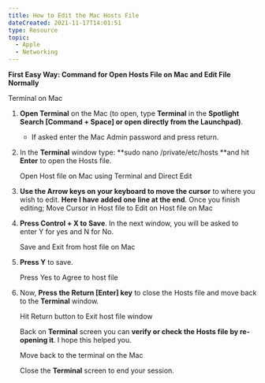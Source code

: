 ```yaml
---
title: How to Edit the Mac Hosts File
dateCreated: 2021-11-17T14:01:51
type: Resource
topic:
  - Apple
  - Networking
---
```

**First Easy Way: Command for Open Hosts File on Mac and Edit File Normally**  

Terminal on Mac

1. **Open Terminal** on the Mac (to open, type **Terminal** in the **Spotlight Search \[Command \+ Space\] or open directly from the Launchpad)**.

   * If asked enter the Mac Admin password and press return.  
2. In the **Terminal** window type: **sudo nano /private/etc/hosts **and hit **Enter** to open the Hosts file.

   Open Host file on Mac using Terminal and Direct Edit

3. **Use the Arrow keys on your keyboard to move the cursor** to where you wish to edit. **Here I have added one line at the end**. Once you finish editing;
Move Cursor in Host file to Edit on Host file on Mac
4. **Press Control \+ X to Save**. In the next window, you will be asked to enter Y for yes and N for No.

   Save and Exit from host file on Mac

5. **Press Y** to save.


   Press Yes to Agree to host file

6. Now, **Press the Return \[Enter\] key** to close the Hosts file and move back to the **Terminal** window.

   Hit Return button to Exit host file window

   Back on **Terminal** screen you can **verify or check the Hosts file by re-opening it**. I hope this helped you.

   Move back to the terminal on the Mac

   Close the **Terminal** screen to end your session.
